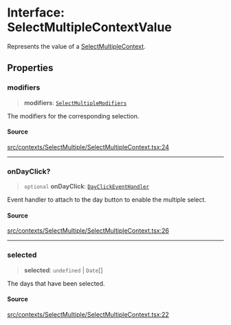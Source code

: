 # Interface: SelectMultipleContextValue

Represents the value of a [SelectMultipleContext](../variables/SelectMultipleContext.md).

## Properties

### modifiers

> **modifiers**: [`SelectMultipleModifiers`](../type-aliases/SelectMultipleModifiers.md)

The modifiers for the corresponding selection.

#### Source

[src/contexts/SelectMultiple/SelectMultipleContext.tsx:24](https://github.com/gpbl/react-day-picker/blob/9ad13dc72fff814dcf720a62f6e3b5ea38e8af6d/src/contexts/SelectMultiple/SelectMultipleContext.tsx#L24)

***

### onDayClick?

> `optional` **onDayClick**: [`DayClickEventHandler`](../type-aliases/DayClickEventHandler.md)

Event handler to attach to the day button to enable the multiple select.

#### Source

[src/contexts/SelectMultiple/SelectMultipleContext.tsx:26](https://github.com/gpbl/react-day-picker/blob/9ad13dc72fff814dcf720a62f6e3b5ea38e8af6d/src/contexts/SelectMultiple/SelectMultipleContext.tsx#L26)

***

### selected

> **selected**: `undefined` \| `Date`[]

The days that have been selected.

#### Source

[src/contexts/SelectMultiple/SelectMultipleContext.tsx:22](https://github.com/gpbl/react-day-picker/blob/9ad13dc72fff814dcf720a62f6e3b5ea38e8af6d/src/contexts/SelectMultiple/SelectMultipleContext.tsx#L22)
